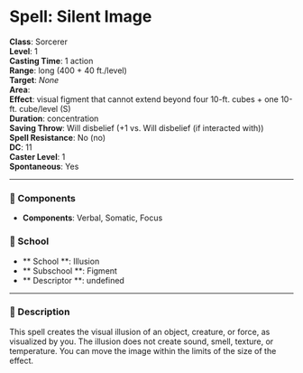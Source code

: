 
# Spell: Silent Image
**Class**: Sorcerer  
**Level**: 1  
**Casting Time**: 1 action  
**Range**: long (400 + 40 ft./level)  
**Target**: _None_  
**Area**:   
**Effect**: visual figment that cannot extend beyond four 10-ft. cubes + one 10-ft. cube/level (S)  
**Duration**: concentration  
**Saving Throw**: Will disbelief (+1 vs. Will disbelief (if interacted with))  
**Spell Resistance**: No (no)  
**DC**: 11  
**Caster Level**: 1  
**Spontaneous**: Yes

---

### 🔮 Components
- **Components**: Verbal, Somatic, Focus

### 🏫 School
- ** School **: Illusion
- ** Subschool **: Figment
- ** Descriptor **: undefined
---

### 📜 Description
This spell creates the visual illusion of an object, creature, or force, as visualized by you. The illusion does not create sound, smell, texture, or temperature. You can move the image within the limits of the size of the effect.
